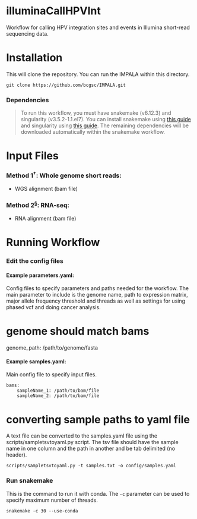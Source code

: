 # illuminaCallHPVInt
Workflow for calling HPV integration sites and events in Illumina short-read sequencing data. 

# Installation
This will clone the repository. You can run the IMPALA within this directory.
```
git clone https://github.com/bcgsc/IMPALA.git
```

### Dependencies
> To run this workflow, you must have snakemake (v6.12.3) and singularity (v3.5.2-1.1.el7). You can install snakemake using [this guide](https://snakemake.readthedocs.io/en/stable/getting_started/installation.html) and singularity using [this guide](https://docs.sylabs.io/guides/3.5/admin-guide/installation.html). The remaining dependencies will be downloaded automatically within the snakemake workflow.

# Input Files

### **Method 1**<sup>†</sup>: Whole genome short reads: <br />
- WGS alignment (bam file)

### **Method 2**<sup>§</sup>: RNA-seq: <br />
- RNA alignment (bam file)

# Running Workflow

### **Edit the config files**

#### **Example parameters.yaml:** <br />
Config files to specify parameters and paths needed for the workflow. The main parameter to include is the genome name, path to expression matrix, major allele frequency threshold and threads as well as settings for using phased vcf and doing cancer analysis.

# genome should match bams
genome_path: /path/to/genome/fasta

#### **Example samples.yaml:** <br />
Main config file to specify input files.

```
bams:
    sampleName_1: /path/to/bam/file
    sampleName_2: /path/to/bam/file

```

# converting sample paths to yaml file
A text file can be converted to the samples.yaml file using the scripts/sampletsvtoyaml.py script. The tsv file should have the sample name in one column and the path in another and be tab delimited (no header). 

```
scripts/sampletsvtoyaml.py -t samples.txt -o config/samples.yaml

```

### **Run snakemake**
This is the command to run it with conda. The `-c` parameter can be used to specify maximum number of threads. 

```
snakemake -c 30 --use-conda
```
